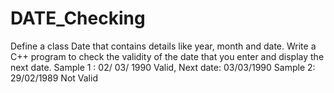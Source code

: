 # DATE_Checking
Define a class Date that contains details like year, month and date. Write a C++ program to check the validity of the date that you enter and display the next date. Sample 1 : 02/ 03/ 1990 Valid, Next date: 03/03/1990 Sample 2: 29/02/1989 Not Valid
